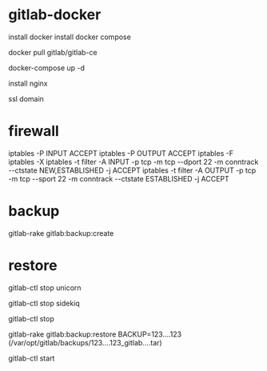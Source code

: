 # gitlab-docker

install docker
install docker compose

docker pull gitlab/gitlab-ce

docker-compose up -d

install nginx

ssl domain

# firewall

iptables -P INPUT ACCEPT
iptables -P OUTPUT ACCEPT
iptables -F
iptables -X
iptables -t filter -A INPUT -p tcp -m tcp --dport 22 -m conntrack --ctstate NEW,ESTABLISHED -j ACCEPT
iptables -t filter -A OUTPUT -p tcp -m tcp --sport 22 -m conntrack --ctstate ESTABLISHED -j ACCEPT

# backup

gitlab-rake gitlab:backup:create 

# restore

gitlab-ctl stop unicorn

gitlab-ctl stop sidekiq

gitlab-ctl stop

gitlab-rake gitlab:backup:restore BACKUP=123....123 (/var/opt/gitlab/backups/123....123_gitlab....tar)

gitlab-ctl start